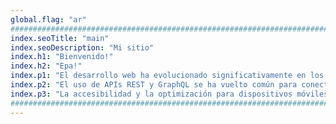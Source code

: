 ```yaml
---
global.flag: "ar"
################################################################################
index.seoTitle: "main"
index.seoDescription: "Mi sitio"
index.h1: "Bienvenido!"
index.h2: "Epa!"
index.p1: "El desarrollo web ha evolucionado significativamente en los últimos años. Tecnologías como React, Angular y Vue.js han permitido la creación de interfaces de usuario dinámicas y eficientes. Además, la integración de herramientas como Astro y Next.js facilita la generación de sitios web estáticos y aplicaciones full-stack con server-side rendering, mejorando el rendimiento y la experiencia del usuario."
index.p2: "El uso de APIs REST y GraphQL se ha vuelto común para conectar frontend y backend, permitiendo una comunicación eficiente y estructurada. Los desarrolladores también adoptan JAMstack para mejorar la seguridad y escalabilidad de sus sitios, separando el frontend del backend."
index.p3: "La accesibilidad y la optimización para dispositivos móviles son ahora aspectos fundamentales del desarrollo web. Herramientas como Lighthouse y PageSpeed Insights ayudan a medir el rendimiento y mejorar la experiencia del usuario. El desarrollo web no solo se centra en la funcionalidad, sino también en la creación de experiencias inclusivas y rápidas."
################################################################################
---
```

